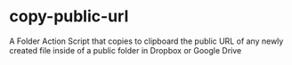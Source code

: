 copy-public-url
===============

A Folder Action Script that copies to clipboard the public URL of any newly created file inside of a public folder in Dropbox or Google Drive